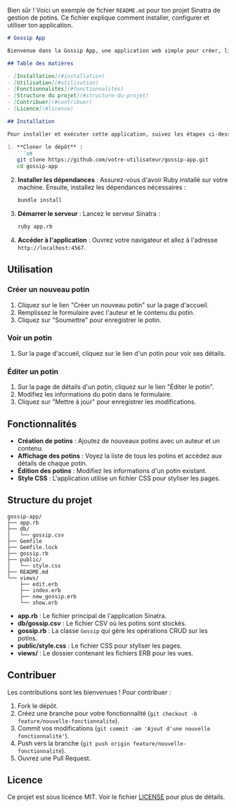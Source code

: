Bien sûr ! Voici un exemple de fichier `README.md` pour ton projet Sinatra de gestion de potins. Ce fichier explique comment installer, configurer et utiliser ton application.

```markdown
# Gossip App

Bienvenue dans la Gossip App, une application web simple pour créer, lire, mettre à jour et supprimer des potins. Cette application est construite avec Sinatra, un framework web léger pour Ruby.

## Table des matières

- [Installation](#installation)
- [Utilisation](#utilisation)
- [Fonctionnalités](#fonctionnalités)
- [Structure du projet](#structure-du-projet)
- [Contribuer](#contribuer)
- [Licence](#licence)

## Installation

Pour installer et exécuter cette application, suivez les étapes ci-dessous :

1. **Cloner le dépôt** :
   ```sh
   git clone https://github.com/votre-utilisateur/gossip-app.git
   cd gossip-app
   ```

2. **Installer les dépendances** :
   Assurez-vous d'avoir Ruby installé sur votre machine. Ensuite, installez les dépendances nécessaires :
   ```sh
   bundle install
   ```

3. **Démarrer le serveur** :
   Lancez le serveur Sinatra :
   ```sh
   ruby app.rb
   ```

4. **Accéder à l'application** :
   Ouvrez votre navigateur et allez à l'adresse `http://localhost:4567`.

## Utilisation

### Créer un nouveau potin

1. Cliquez sur le lien "Créer un nouveau potin" sur la page d'accueil.
2. Remplissez le formulaire avec l'auteur et le contenu du potin.
3. Cliquez sur "Soumettre" pour enregistrer le potin.

### Voir un potin

1. Sur la page d'accueil, cliquez sur le lien d'un potin pour voir ses détails.

### Éditer un potin

1. Sur la page de détails d'un potin, cliquez sur le lien "Éditer le potin".
2. Modifiez les informations du potin dans le formulaire.
3. Cliquez sur "Mettre à jour" pour enregistrer les modifications.

## Fonctionnalités

- **Création de potins** : Ajoutez de nouveaux potins avec un auteur et un contenu.
- **Affichage des potins** : Voyez la liste de tous les potins et accédez aux détails de chaque potin.
- **Édition des potins** : Modifiez les informations d'un potin existant.
- **Style CSS** : L'application utilise un fichier CSS pour styliser les pages.

## Structure du projet

```
gossip-app/
├── app.rb
├── db/
│   └── gossip.csv
├── Gemfile
├── Gemfile.lock
├── gossip.rb
├── public/
│   └── style.css
├── README.md
└── views/
    ├── edit.erb
    ├── index.erb
    ├── new_gossip.erb
    └── show.erb
```

- **app.rb** : Le fichier principal de l'application Sinatra.
- **db/gossip.csv** : Le fichier CSV où les potins sont stockés.
- **gossip.rb** : La classe `Gossip` qui gère les opérations CRUD sur les potins.
- **public/style.css** : Le fichier CSS pour styliser les pages.
- **views/** : Le dossier contenant les fichiers ERB pour les vues.

## Contribuer

Les contributions sont les bienvenues ! Pour contribuer :

1. Fork le dépôt.
2. Créez une branche pour votre fonctionnalité (`git checkout -b feature/nouvelle-fonctionnalite`).
3. Commit vos modifications (`git commit -am 'Ajout d'une nouvelle fonctionnalité'`).
4. Push vers la branche (`git push origin feature/nouvelle-fonctionnalité`).
5. Ouvrez une Pull Request.

## Licence

Ce projet est sous licence MIT. Voir le fichier [LICENSE](LICENSE) pour plus de détails.
```
